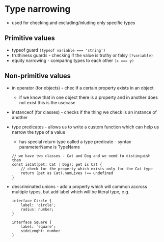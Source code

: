 # Type narrowing

-   used for checking and excluding/inluding only specific types

## Primitive values

-   typeof guard `(typeof variable === 'string')`
-   truthiness guards - checking if the value is truthy or falsy `(!variable)`
-   equity narrowing - comparing types to each other `(x === y)`

## Non-primitive values

-   in operator (for objects) - chec if a certain property exists in an object
    -   if we know that in one object there is a property and in another does not exist this is the usecase
-   instanceof (for classes) - checks if the thing we check is an instance of another
-   type predicates - allows us to write a custom function which can help us narrow the type of a value
    -   has special return type called a type predicate - syntax parameterName is TypeName
    ```
    // we have two classes - Cat and Dog and we need to distinguish them
    const isCat(pet: Cat | Dog): pet is Cat {
        // check for the property which exists only for the Cat type
        return (pet as Cat).numLives !== undefined
    }
    ```
-   descriminated unions - add a property which will common accross multiple types, but add label which will be literal type, e.g.

    ```
    interface Circle {
        label: 'circle';
        radius: number;
    }

    interface Square {
        label: 'square';
        sideLenght: number
    }
    ```
